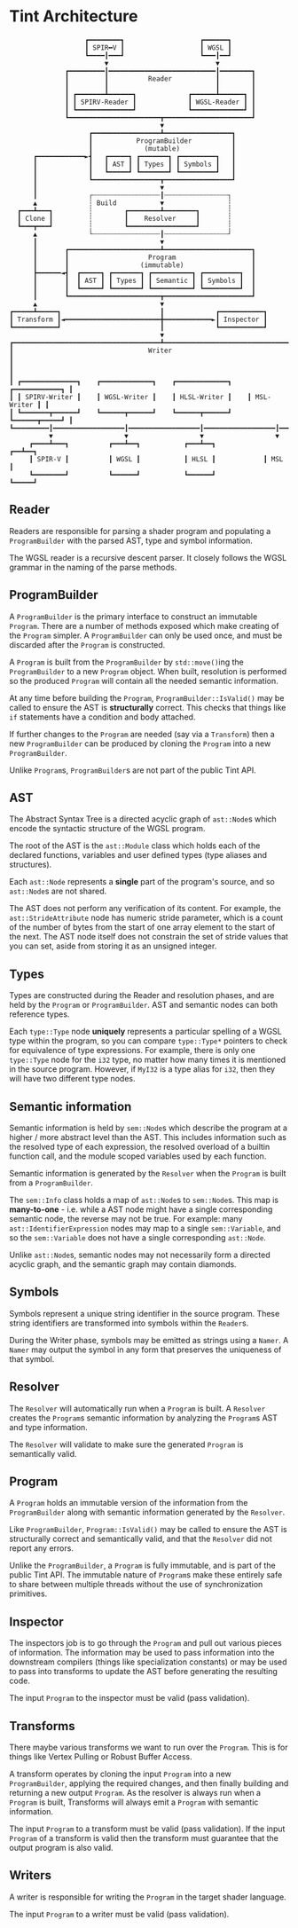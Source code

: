 # Tint Architecture

```
                   ┏━━━━━━━━┓                   ┏━━━━━━┓
                   ┃ SPIR━V ┃                   ┃ WGSL ┃
                   ┗━━━━┃━━━┛                   ┗━━━┃━━┛
                        ▼                           ▼
              ┏━━━━━━━━━┃━━━━━━━━━━━━━━━━━━━━━━━━━━━┃━━━━━━━━┓
              ┃         ┃          Reader           ┃        ┃
              ┃         ┃                           ┃        ┃
              ┃ ┏━━━━━━━┻━━━━━━┓             ┏━━━━━━┻━━━━━━┓ ┃
              ┃ ┃ SPIRV-Reader ┃             ┃ WGSL-Reader ┃ ┃
              ┃ ┗━━━━━━━━━━━━━━┛             ┗━━━━━━━━━━━━━┛ ┃
              ┗━━━━━━━━━━━━━━━━━━━━━━━┳━━━━━━━━━━━━━━━━━━━━━━┛
                                      ▼
                    ┏━━━━━━━━━━━━━━━━━┻━━━━━━━━━━━━━━━━━┓
                    ┃           ProgramBuilder          ┃
                    ┃             (mutable)             ┃
      ┏━━━━━━━━━━━━►┫   ┏━━━━━┓ ┏━━━━━━━┓ ┏━━━━━━━━━┓   ┃
      ┃             ┃   ┃ AST ┃ ┃ Types ┃ ┃ Symbols ┃   ┃
      ┃             ┃   ┗━━━━━┛ ┗━━━━━━━┛ ┗━━━━━━━━━┛   ┃
      ┃             ┗━━━━━━━━━━━━━━━━━┳━━━━━━━━━━━━━━━━━┛
      ┃                               ▼
      ┃             ┌┄┄┄┄┄┄┄┄┄┄┄┄┄┄┄┄┄┃┄┄┄┄┄┄┄┄┄┄┄┄┄┄┄┄┐
      ▲             ┆ Build           ▼                ┆
  ┏━━━┻━━━┓         ┆        ┏━━━━━━━━┻━━━━━━━━┓       ┆
  ┃ Clone ┃         ┆        ┃    Resolver     ┃       ┆
  ┗━━━┳━━━┛         ┆        ┗━━━━━━━━━━━━━━━━━┛       ┆
      ▲             └┄┄┄┄┄┄┄┄┄┄┄┄┄┄┄┄┄┃┄┄┄┄┄┄┄┄┄┄┄┄┄┄┄┄┘
      ┃                               ▼
      ┃       ┏━━━━━━━━━━━━━━━━━━━━━━━┻━━━━━━━━━━━━━━━━━━━━━━┓
      ┃       ┃                    Program                   ┃
      ┃       ┃                  (immutable)                 ┃
      ┣━━━━━━◄┫  ┏━━━━━┓ ┏━━━━━━━┓ ┏━━━━━━━━━━┓ ┏━━━━━━━━━┓  ┃
      ┃       ┃  ┃ AST ┃ ┃ Types ┃ ┃ Semantic ┃ ┃ Symbols ┃  ┃
      ┃       ┃  ┗━━━━━┛ ┗━━━━━━━┛ ┗━━━━━━━━━━┛ ┗━━━━━━━━━┛  ┃
      ┃       ┗━━━━━━━━━━━━━━━━━━━━━━━┳━━━━━━━━━━━━━━━━━━━━━━┛
      ▲                               ▼
┏━━━━━┻━━━━━┓                         ┃             ┏━━━━━━━━━━━┓
┃ Transform ┃◄━━━━━━━━━━━━━━━━━━━━━━━━╋━━━━━━━━━━━━►┃ Inspector ┃
┗━━━━━━━━━━━┛                         ┃             ┗━━━━━━━━━━━┛
                                      ▼
┏━━━━━━━━━━━━━━━━━━━━━━━━━━━━━━━━━━━━━┻━━━━━━━━━━━━━━━━━━━━━━━━━━━━━━━━━━━━┓
┃                                  Writer                                  ┃
┃                                                                          ┃
┃ ┏━━━━━━━━━━━━━━┓    ┏━━━━━━━━━━━━━┓    ┏━━━━━━━━━━━━━┓    ┏━━━━━━━━━━━━┓ ┃
┃ ┃ SPIRV-Writer ┃    ┃ WGSL-Writer ┃    ┃ HLSL-Writer ┃    ┃ MSL-Writer ┃ ┃
┃ ┗━━━━━━━┳━━━━━━┛    ┗━━━━━━┳━━━━━━┛    ┗━━━━━━┳━━━━━━┛    ┗━━━━━━┳━━━━━┛ ┃
┗━━━━━━━━━┃━━━━━━━━━━━━━━━━━━┃━━━━━━━━━━━━━━━━━━┃━━━━━━━━━━━━━━━━━━┃━━━━━━━┛
          ▼                  ▼                  ▼                  ▼
     ┏━━━━┻━━━┓          ┏━━━┻━━┓           ┏━━━┻━━┓            ┏━━┻━━┓
     ┃ SPIR-V ┃          ┃ WGSL ┃           ┃ HLSL ┃            ┃ MSL ┃
     ┗━━━━━━━━┛          ┗━━━━━━┛           ┗━━━━━━┛            ┗━━━━━┛
```

## Reader

Readers are responsible for parsing a shader program and populating a
`ProgramBuilder` with the parsed AST, type and symbol information.

The WGSL reader is a recursive descent parser. It closely follows the WGSL
grammar in the naming of the parse methods.

## ProgramBuilder

A `ProgramBuilder` is the primary interface to construct an immutable `Program`.
There are a number of methods exposed which make creating of the `Program`
simpler. A `ProgramBuilder` can only be used once, and must be discarded after
the `Program` is constructed.

A `Program` is built from the `ProgramBuilder` by `std::move()`ing the
`ProgramBuilder` to a new `Program` object. When built, resolution is performed
so the produced `Program` will contain all the needed semantic information.

At any time before building the `Program`, `ProgramBuilder::IsValid()` may be
called to ensure the AST is **structurally** correct. This checks that things
like `if` statements have a condition and body attached.

If further changes to the `Program` are needed (say via a `Transform`) then a
new `ProgramBuilder` can be produced by cloning the `Program` into a new
`ProgramBuilder`.

Unlike `Program`s, `ProgramBuilder`s are not part of the public Tint API.

## AST

The Abstract Syntax Tree is a directed acyclic graph of `ast::Node`s which
encode the syntactic structure of the WGSL program.

The root of the AST is the `ast::Module` class which holds each of the declared
functions, variables and user defined types (type aliases and structures).

Each `ast::Node` represents a **single** part of the program's source, and so
`ast::Node`s are not shared.

The AST does not perform any verification of its content. For example, the
`ast::StrideAttribute` node has numeric stride parameter, which is a count of
the number of bytes from the start of one array element to the start of the
next. The AST node itself does not constrain the set of stride values that you
can set, aside from storing it as an unsigned integer.

## Types

Types are constructed during the Reader and resolution phases, and are
held by the `Program` or `ProgramBuilder`. AST and semantic nodes can both
reference types.

Each `type::Type` node **uniquely** represents a particular spelling of a WGSL
type within the program, so you can compare `type::Type*` pointers to check for
equivalence of type expressions.
For example, there is only one `type::Type` node for the `i32` type, no matter
how many times it is mentioned in the source program.
However, if `MyI32` is a type alias for `i32`, then they will have two different
type nodes.

## Semantic information

Semantic information is held by `sem::Node`s which describe the program at
a higher / more abstract level than the AST. This includes information such as
the resolved type of each expression, the resolved overload of a builtin
function call, and the module scoped variables used by each function.

Semantic information is generated by the `Resolver` when the `Program`
is built from a `ProgramBuilder`.

The `sem::Info` class holds a map of `ast::Node`s to `sem::Node`s.
This map is **many-to-one** - i.e. while a AST node might have a single
corresponding semantic node, the reverse may not be true. For example:
many `ast::IdentifierExpression` nodes may map to a single `sem::Variable`,
and so the `sem::Variable` does not have a single corresponding
`ast::Node`.

Unlike `ast::Node`s, semantic nodes may not necessarily form a directed acyclic
graph, and the semantic graph may contain diamonds.

## Symbols

Symbols represent a unique string identifier in the source program. These string
identifiers are transformed into symbols within the `Reader`s.

During the Writer phase, symbols may be emitted as strings using a `Namer`.
A `Namer` may output the symbol in any form that preserves the uniqueness of
that symbol.

## Resolver

The `Resolver` will automatically run when a `Program` is built.
A `Resolver` creates the `Program`s semantic information by analyzing the
`Program`s AST and type information.

The `Resolver` will validate to make sure the generated `Program` is
semantically valid.

## Program

A `Program` holds an immutable version of the information from the
`ProgramBuilder` along with semantic information generated by the
`Resolver`.

Like `ProgramBuilder`, `Program::IsValid()` may be called to ensure the AST is
structurally correct and semantically valid, and that the `Resolver` did not
report any errors.

Unlike the `ProgramBuilder`, a `Program` is fully immutable, and is part of the
public Tint API. The immutable nature of `Program`s make these entirely safe
to share between multiple threads without the use of synchronization primitives.

## Inspector

The inspectors job is to go through the `Program` and pull out various pieces of
information. The information may be used to pass information into the downstream
compilers (things like specialization constants) or may be used to pass into
transforms to update the AST before generating the resulting code.

The input `Program` to the inspector must be valid (pass validation).

## Transforms

There maybe various transforms we want to run over the `Program`.
This is for things like Vertex Pulling or Robust Buffer Access.

A transform operates by cloning the input `Program` into a new `ProgramBuilder`,
applying the required changes, and then finally building and returning a new
output `Program`. As the resolver is always run when a `Program` is built,
Transforms will always emit a `Program` with semantic information.

The input `Program` to a transform must be valid (pass validation).
If the input `Program` of a transform is valid then the transform must guarantee
that the output program is also valid.

## Writers

A writer is responsible for writing the `Program` in the target shader language.

The input `Program` to a writer must be valid (pass validation).
